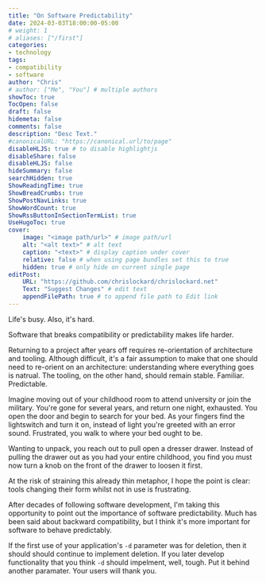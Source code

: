 ```yaml
---
title: "On Software Predictability"
date: 2024-03-03T18:00:00-05:00
# weight: 1
# aliases: ["/first"]
categories:
- technology
tags:
- compatibility
- software
author: "Chris"
# author: ["Me", "You"] # multiple authors
showToc: true
TocOpen: false
draft: false
hidemeta: false
comments: false
description: "Desc Text."
#canonicalURL: "https://canonical.url/to/page"
disableHLJS: true # to disable highlightjs
disableShare: false
disableHLJS: false
hideSummary: false
searchHidden: true
ShowReadingTime: true
ShowBreadCrumbs: true
ShowPostNavLinks: true
ShowWordCount: true
ShowRssButtonInSectionTermList: true
UseHugoToc: true
cover:
    image: "<image path/url>" # image path/url
    alt: "<alt text>" # alt text
    caption: "<text>" # display caption under cover
    relative: false # when using page bundles set this to true
    hidden: true # only hide on current single page
editPost:
    URL: "https://github.com/chrislockard/chrislockard.net"
    Text: "Suggest Changes" # edit text
    appendFilePath: true # to append file path to Edit link
---
```


Life's busy. Also, it's hard. 

Software that breaks compatibility or predictability makes life harder. 

Returning to a project after years off requires re-orientation of architecture
and tooling. Although difficult, it's a fair assumption to make that one should
need to re-orient on an architecture: understanding where everything goes is
natrual. The tooling, on the other hand, should remain stable. Familiar. Predictable.
 
Imagine moving out of your childhood room to attend university or join the
military. You're gone for several years, and return one night, exhausted. You
open the door and begin to search for your bed. As your fingers find the
lightswitch and turn it on, instead of light you're greeted with an error sound.
Frustrated, you walk to where your bed ought to be.

Wanting to unpack, you reach out to pull open a dresser drawer. Instead of
pulling the drawer out as you had your entire childhood, you find you must now
turn a knob on the front of the drawer to loosen it first.

At the risk of straining this already thin metaphor, I hope the point is clear:
tools changing their form whilst not in use is frustrating. 

After decades of following software development, I'm taking this opportunity to
point out the importance of software predictability. Much has been said about
backward compatibility, but I think it's more important for software to behave
predictably. 

If the first use of your application's `-d` parameter was for deletion, then
it should should continue to implement deletion. If you later develop
functionality that you think `-d` should impelment, well, tough. Put it behind
another paramater. Your users will thank you.
